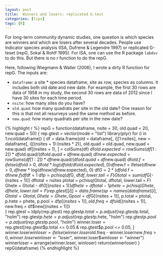 ```yaml
---
layout: post
title:  Winners and losers: replicated G-test
categories: [tips]
tags: [R]
---
```


For long-term community dynamic studies, one question is which species are winners and which are losers after several decades.
People use Indicator species analysis (ISA, Dufrene & Legendre 1997) or replicated G-teset (repG, Sokal & Rohlf 1995). 
For ISA, one can use the R package `labdsv` to do this. But there is no r function to do the repG.

Here, following Wiegmann & Waller (2006), I wrote a dirty R function for repG. The inputs are:

+ `dataframe`: a site * species dataframe, site as row, species as columns.  it includes both old date and new date. For example, 
the first 30 rows are data of 1958 in my study, the second 30 rows are data of 2012 since I have 30 sites for each time 
period.
+ `nsite`: how many sites do you have?
+ `old.quad`: how many quadrats per site in the old date? One reason for this is that not all resurveys used the same method as before.
+ `new.quad`: how many quadrats per site in the new date?

{% highlight r %}
repG = function(dataframe, nsite = 30, old.quad = 20, new.quad = 50) {
  rep.gtest = vector(mode = "list")
  library(plyr)
  for (i in 1:ncol(dataframe)) {
    df = data.frame(old = dataframe[, i][1:nsites], new = dataframe[, i][(nsites + 
                1):(nsites * 2)], old.quad = old.quad, new.quad = new.quad)
    df[(nsites + 1), ] = colSums(df)
    df$old.expected = rowSums(df[1:2]) * df$old.quad/(df$old.quad + df$new.quad)
    df$new.expected = rowSums(df[1:2]) * df$new.quad/(df$old.quad + df$new.quad)
    df$old.f = ifelse(df$old > 0, df$old * log(df$old/df$old.expected), 0)
    df$new.f = ifelse(df$new > 0, df$new * log(df$new/df$new.expected), 0)
    df$G = 2 * (df$old.f + df$new.f)
    df$df = 1
    df$p = pchisq(df$G, df$df, lower.tail = F)
    Gtotal = sum(df$G[-(nsites + 1)])
    dftotal = nsites
    ptotal = pchisq(Gtotal, dftotal, lower.tail = F)
    Ghete = Gtotal - df$G[(nsites + 1)]
    dfhete = dftotal - 1
    phete = pchisq(Ghete, dfhete, lower.tail = F)
    rep.gtest[[i]] = data.frame(sp = names(dataframe)[i], Gtotal = Gtotal, Ghete = Ghete, 
                                Gpool = df$G[(nsites + 1)], p.total = ptotal, p.hete = phete, 
                                p.pool = df$p[(nsites + 1)], old.freq = df$old[(nsites + 1)], 
                                new.freq = df$new[(nsites + 1)])                                                                                                   
  }
  rep.gtest = ldply(rep.gtest)
  rep.gtest$p.total = p.adjust(rep.gtest$p.total, "holm")
  rep.gtest$p.hete = p.adjust(rep.gtest$p.hete, "holm")
  rep.gtest$p.pool = p.adjust(rep.gtest$p.pool, "holm")
  winner.loser = rep.gtest[rep.gtest$p.total <= 0.05 & rep.gtest$p.pool <= 0.05, 
                           ]
  winner.loser$winloser = ifelse(winner.loser$old.freq - winner.loser$new.freq > 0, 
                                 winner.loser$winloser <- "loser", winner.loser$winloser <- "winner")
  winnerloser = arrange(winner.loser, winloser)
  return(winnerloser)
}
repG(dataframe)
{% endhighlight %}
